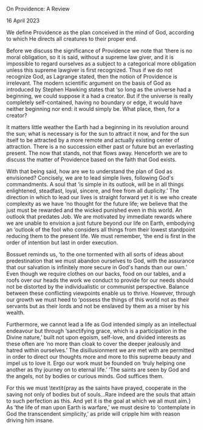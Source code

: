 ﻿
On Providence: A Review

16 April 2023

We define Providence as the plan conceived in the mind of God, according to which He directs all creatures to their proper end. 

Before we discuss the significance of Providence we note that ‘there is no moral obligation, so it is said, without a supreme law giver, and it is impossible to regard ourselves as a subject to a categorical more obligation unless this supreme lawgiver is first recognized. Thus if we do not recognize God, as Lagrange stated, then the notion of Providence is irrelevant. The modern scientific argument on the basis of God as introduced by Stephen Hawking states that ‘so long as the universe had a beginning, we could suppose it a had a creator. But if the universe is really completely self-contained, having no boundary or edge, it would have neither beginning nor end: it would simply be. What place, then, for a creator?

It matters little weather the Earth had a beginning in its revolution around the sun; what is necessary is for the sun to attract it now, and for the sun itself to be attracted by a more remote and actually existing center of attraction. There is a no succession either past or future but an everlasting present. The now that stands, not that flows away. Henceforth we are to discuss the matter of Providence based on the faith that God exists. 

With that being said, how are we to understand the plan of God as envisioned? Concisely, we are to lead simple lives, following God's commandments. A soul that ‘is simple in its outlook, will be in all things enlightened, steadfast, loyal, sincere, and free from all duplicity.’ The direction in which to lead our lives is straight forward yet it is we who create complexity as we have ‘no thought for the future life; we believe that the just must be rewarded and the wicked punished even in this world. An outlook that predates Job. We are motivated by immediate rewards where we are unable to envision a just future beyond our life on Earth, embodying an ‘outlook of the fool who considers all things from their lowest standpoint reducing them to the present life. We must remember, ‘the end is first in the order of intention but last in order execution.

Bossuet reminds us, ‘to the one tormented with all sorts of ideas about predestination that we must abandon ourselves to God, with the assurance that our salvation is infinitely more secure in God's hands than our own.’ Even though we require clothes on our backs, food on our tables, and a roofs over our heads the work we conduct to provide for our needs should not be distorted by the individualistic or communist perspective. Balance between these conflicting viewpoints enable us to thrive. However, through our growth we must heed to ‘possess the things of this world not as their servants but as their lords and not be enslaved by them as a miser by his wealth.

Furthermore, we cannot lead a life as God intended simply as an intellectual endeavour but through ‘sanctifying grace, which is a participation in the Divine nature,’ built not upon egoism, self-love, and divided interests as these often are ‘no more than cloak to cover the deeper jealously and hatred within ourselves.’ The disillusionment we are met with are permitted in order to direct our thoughts more and more to this supreme beauty and impel us to love it. Ergo our work must be founded on ‘truly helping one another as thy journey on to eternal life.’ ‘The saints are seen by God and the angels, not by bodies or curious minds. God suffices them.

For this we must \textit{pray as the saints have prayed, cooperate in the saving not only of bodies but of souls...Rare indeed are the souls that attain to such perfection as this. And yet it is the goal at which we all must aim.} As ‘the life of man upon Earth is warfare,’ we must desire to ‘contemplate in God the transcendent simplicity,’ as pride will cripple him with reason driving him insane. 
